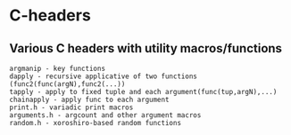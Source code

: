 # C-headers
Various C headers with utility macros/functions
------------
```
argmanip - key functions 
dapply - recursive applicative of two functions (func2(func(argN),func2(...))
tapply - apply to fixed tuple and each argument(func(tup,argN),...)
chainapply - apply func to each argument
print.h - variadic print macros
arguments.h - argcount and other argument macros
random.h - xoroshiro-based random functions
```
